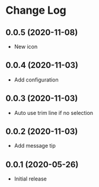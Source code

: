 # Change Log

## 0.0.5 (2020-11-08)

- New icon

## 0.0.4 (2020-11-03)

- Add configuration

## 0.0.3 (2020-11-03)

- Auto use trim line if no selection

## 0.0.2 (2020-11-03)

- Add message tip

## 0.0.1 (2020-05-26)

- Initial release